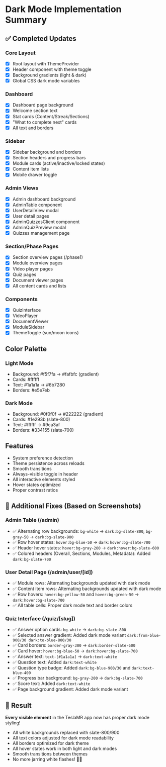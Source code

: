 # Dark Mode Implementation Summary

## ✅ Completed Updates

### Core Layout
- [x] Root layout with ThemeProvider
- [x] Header component with theme toggle
- [x] Background gradients (light & dark)
- [x] Global CSS dark mode variables

### Dashboard
- [x] Dashboard page background
- [x] Welcome section text
- [x] Stat cards (Content/Streak/Sections)
- [x] "What to complete next" cards
- [x] All text and borders

### Sidebar
- [x] Sidebar background and borders
- [x] Section headers and progress bars
- [x] Module cards (active/inactive/locked states)
- [x] Content item lists
- [x] Mobile drawer toggle

### Admin Views
- [x] Admin dashboard background
- [x] AdminTable component
- [x] UserDetailView modal
- [x] User detail pages
- [x] AdminQuizzesClient component
- [x] AdminQuizPreview modal
- [x] Quizzes management page

### Section/Phase Pages
- [x] Section overview pages (/phase1)
- [x] Module overview pages
- [x] Video player pages
- [x] Quiz pages
- [x] Document viewer pages
- [x] All content cards and lists

### Components
- [x] QuizInterface
- [x] VideoPlayer
- [x] DocumentViewer
- [x] ModuleSidebar
- [x] ThemeToggle (sun/moon icons)

## Color Palette

### Light Mode
- Background: #f5f7fa → #fafbfc (gradient)
- Cards: #ffffff
- Text: #1a1a1a → #6b7280
- Borders: #e5e7eb

### Dark Mode
- Background: #0f0f0f → #222222 (gradient)
- Cards: #1e293b (slate-800)
- Text: #ffffff → #9ca3af
- Borders: #334155 (slate-700)

## Features
- System preference detection
- Theme persistence across reloads
- Smooth transitions
- Always-visible toggle in header
- All interactive elements styled
- Hover states optimized
- Proper contrast ratios


## 🔧 Additional Fixes (Based on Screenshots)

### Admin Table (/admin)
- ✅ Alternating row backgrounds: `bg-white` → `dark:bg-slate-800`, `bg-gray-50` → `dark:bg-slate-900`
- ✅ Row hover states: `hover:bg-blue-50` → `dark:hover:bg-slate-700`
- ✅ Header hover states: `hover:bg-gray-200` → `dark:hover:bg-slate-600`
- ✅ Colored headers (Overall, Sections, Modules, Metadata): Added `dark:bg-slate-700`

### User Detail Page (/admin/user/[id])
- ✅ Module rows: Alternating backgrounds updated with dark mode
- ✅ Content item rows: Alternating backgrounds updated with dark mode
- ✅ Row hovers: `hover:bg-yellow-50` and `hover:bg-green-50` → `dark:hover:bg-slate-700`
- ✅ All table cells: Proper dark mode text and border colors

### Quiz Interface (/quiz/[slug])
- ✅ Answer option cards: `bg-white` → `dark:bg-slate-800`
- ✅ Selected answer gradient: Added dark mode variant `dark:from-blue-900/30 dark:to-blue-800/30`
- ✅ Card borders: `border-gray-300` → `dark:border-slate-600`
- ✅ Card hover: `hover:bg-blue-50` → `dark:hover:bg-slate-700`
- ✅ Answer text: `text-[#1a1a1a]` → `dark:text-white`
- ✅ Question text: Added `dark:text-white`
- ✅ Question type badge: Added `dark:bg-blue-900/30` and `dark:text-blue-400`
- ✅ Progress bar background: `bg-gray-200` → `dark:bg-slate-700`
- ✅ Score text: Added `dark:text-white`
- ✅ Page background gradient: Added dark mode variant

## 🎨 Result
**Every visible element** in the TeslaMR app now has proper dark mode styling!
- All white backgrounds replaced with slate-800/900
- All text colors adjusted for dark mode readability
- All borders optimized for dark theme
- All hover states work in both light and dark modes
- Smooth transitions between themes
- No more jarring white flashes! 🌙✨
